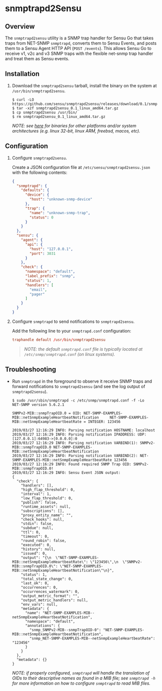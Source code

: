 # snmptrapd2Sensu

## Overview

The `snmptrapd2sensu` utility is a SNMP trap handler for Sensu Go that takes traps from NET-SNMP `snmptrapd`, converts them to Sensu Events, and posts them to
a Sensu Agent HTTP API (`POST /events`). This allows Sensu Go to receive v1, v2c and v3 SNMP traps with the flexible net-snmp trap handler and treat them as Sensu events.

## Installation

1. Download the `snmptrapd2sensu` tarball, install the binary on the system at
   `/usr/bin/snmptrapd2sensu`.

   ```
   $ curl -LO https://github.com/sensu/snmptrapd2sensu/releases/download/0.1/snmptrapd2sensu_0.1_linux_amd64.tar.gz
   $ tar -xzf snmptrapd2sensu_0.1_linux_amd64.tar.gz
   $ cp snmptrapd2sensu /usr/bin/
   $ rm snmptrapd2sensu_0.1_linux_amd64.tar.gz
   ```

   _NOTE: see [here][releases] for binaries for other platforms and/or system
   architectures (e.g. linux 32-bit, linux ARM, freebsd, macos, etc)._

   [releases]: https://github.com/sensu/snmptrapd2sensu/releases

## Configuration

1. Configure `snmptrapd2sensu`.

   Create a JSON configuration file at `/etc/sensu/snmptrapd2sensu.json` with
   the following contents:

   ```json
   {
     "snmptrapd": {
       "defaults": {
         "device": {
           "host": "unknown-snmp-device"
         },
         "trap": {
           "name": "unknown-snmp-trap",
           "status": 0
         }
       }
     },
     "sensu": {
       "agent": {
         "api": {
           "host": "127.0.0.1",
           "port": 3031
         }
       },
       "check": {
         "namespace": "default",
         "label_prefix": "snmp",
         "status": 1,
         "handlers": [
           "email",
           "pager"
         ]
       }
     }
   }
   ```

2. Configure `snmptrapd` to send notifications to `snmptrapd2sensu`.

   Add the following line to your `snmptrapd.conf` configuration:

   ```conf
   traphandle default /usr/bin/snmptrapd2sensu
   ```

   > _NOTE: the default `snmptrapd.conf` file is typically located at
   > `/etc/snmp/snmptrapd.conf` (on linux systems)._

## Troubleshooting

- Run `snmptrapd` in the foreground to observe it receive SNMP traps and forward
  notifications to `snmptrapd2sensu` (and see the log output of
  `snmptrapd2sensu`).

  ```
  $ sudo /usr/sbin/snmptrapd -c /etc/snmp/snmptrapd.conf -f -Lo
  NET-SNMP version 5.6.2.1

  SNMPv2-MIB::snmpTrapOID.0 = OID: NET-SNMP-EXAMPLES-MIB::netSnmpExampleHeartbeatNotification     NET-SNMP-EXAMPLES-MIB::netSnmpExampleHeartbeatRate = INTEGER: 123456

  2019/03/27 12:16:29 INFO: Parsing notification HOSTNAME: localhost
  2019/03/27 12:16:29 INFO: Parsing notification IPADDRESS: UDP: [127.0.0.1]:64983->[0.0.0.0]:0
  2019/03/27 12:16:29 INFO: Parsing notification VARBIND(1): SNMPv2-MIB::snmpTrapOID.0 NET-SNMP-EXAMPLES-MIB::netSnmpExampleHeartbeatNotification
  2019/03/27 12:16:29 INFO: Parsing notification VARBIND(2): NET-SNMP-EXAMPLES-MIB::netSnmpExampleHeartbeatRate 123456
  2019/03/27 12:16:29 INFO: Found required SNMP Trap OID: SNMPv2-MIB::snmpTrapOID.0!
  2019/03/27 12:16:29 INFO: Sensu Event JSON output:
  {
    "check": {
      "handlers": [],
      "high_flap_threshold": 0,
      "interval": 1,
      "low_flap_threshold": 0,
      "publish": false,
      "runtime_assets": null,
      "subscriptions": [],
      "proxy_entity_name": "",
      "check_hooks": null,
      "stdin": false,
      "subdue": null,
      "ttl": 0,
      "timeout": 0,
      "round_robin": false,
      "executed": 0,
      "history": null,
      "issued": 0,
      "output": "{\n  \"NET-SNMP-EXAMPLES-MIB::netSnmpExampleHeartbeatRate\": \"123456\",\n  \"SNMPv2-MIB::snmpTrapOID.0\": \"NET-SNMP-EXAMPLES-MIB::netSnmpExampleHeartbeatNotification\"\n}",
      "status": 1,
      "total_state_change": 0,
      "last_ok": 0,
      "occurrences": 0,
      "occurrences_watermark": 0,
      "output_metric_format": "",
      "output_metric_handlers": null,
      "env_vars": null,
      "metadata": {
        "name": "NET-SNMP-EXAMPLES-MIB--netSnmpExampleHeartbeatNotification",
        "namespace": "default",
        "annotations": {
          "snmp_SNMPv2-MIB--snmpTrapOID-0": "NET-SNMP-EXAMPLES-MIB::netSnmpExampleHeartbeatNotification",
          "snmp_NET-SNMP-EXAMPLES-MIB--netSnmpExampleHeartbeatRate": "123456"
        }
      }
    },
    "metadata": {}
  }
  ```

  _NOTE: if properly configured, `snmptrapd` will handle the translation of OIDs
  to their descriptive names as found in a MIB file; see `snmptrapd -h` for more
  information on how to configure `snmptrapd` to read MIB files._
